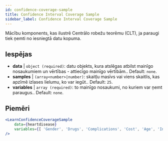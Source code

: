 ```yaml
---
id: confidence-coverage-sample
title: Confidence Interval Coverage Sample
sidebar_label: Confidence Interval Coverage Sample
---
```


Mācību komponents, kas ilustrē Centrālo robežu teorēmu (CLT), ja paraugi tiek ņemti no iesniegtā datu kopuma.

## Iespējas

* __data__ | `object (required)`: datu objekts, kura atslēgas atbilst mainīgo nosaukumiem un vērtības - attiecīgo mainīgo vērtībām.. Default: `none`.
* __samples__ | `(array<number>|number)`: skaitļu masīvs vai viens skaitlis, kas apzīmē izlases lielumu, ko var iegūt.. Default: `25`.
* __variables__ | `array (required)`: to mainīgo nosaukumi, no kuriem var ņemt paraugus.. Default: `none`.


## Piemēri

```jsx live
<LearnConfidenceCoverageSample 
    data={heartdisease} 
    variables={[ 'Gender', 'Drugs', 'Complications', 'Cost', 'Age', 'Interventions', 'ERVisit', 'Comorbidities', 'Duration' ]}
/>
```

